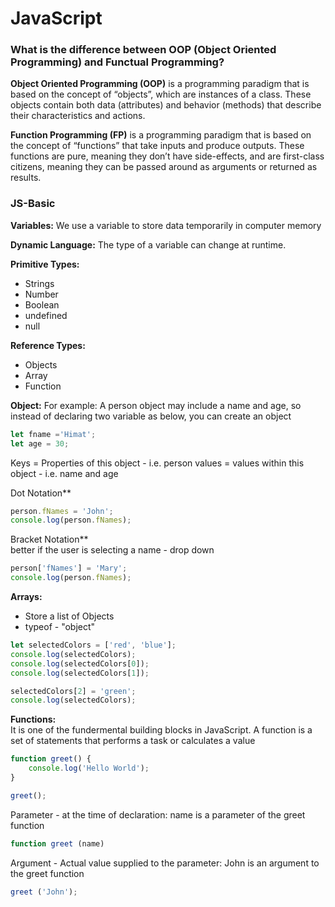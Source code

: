 # JavaScript

### What is the difference between OOP (Object Oriented Programming) and Functual Programming?
**Object Oriented Programming (OOP)** is a programming paradigm that is based on the concept of “objects”, which are instances of a class. These objects contain both data (attributes) and behavior (methods) that describe their characteristics and actions.

**Function Programming (FP)** is a programming paradigm that is based on the concept of “functions” that take inputs and produce outputs. These functions are pure, meaning they don’t have side-effects, and are first-class citizens, meaning they can be passed around as arguments or returned as results.

### JS-Basic
**Variables:** We use a variable to store data temporarily in computer memory

**Dynamic Language:** The type of a variable can change at runtime.

**Primitive Types:**
 - Strings
 - Number
 - Boolean
 - undefined
 - null

 **Reference Types:**
 - Objects
 - Array
 - Function

  **Object:**
For example: A person object may include a name and age, so instead of declaring
 two variable as below, you can create an object
 ```js
 let fname ='Himat';
 let age = 30;
 ```

 Keys = Properties of this object - i.e. person
 values = values within this object - i.e. name and age

Dot Notation**<br>
```js
person.fNames = 'John';
console.log(person.fNames);
```
Bracket Notation**<br> 
better if the user is selecting a name - drop down
```js
person['fNames'] = 'Mary';
console.log(person.fNames);
```
**Arrays:** 
- Store a list of Objects 
- typeof - "object"
```js
let selectedColors = ['red', 'blue'];
console.log(selectedColors);
console.log(selectedColors[0]);
console.log(selectedColors[1]);

selectedColors[2] = 'green';
console.log(selectedColors);
```

**Functions:** <br>
It is one of the fundermental building blocks in JavaScript. A function is a set of statements that performs a task or calculates a value<br>
```js
function greet() {
    console.log('Hello World');
}

greet();
```
Parameter - at the time of declaration: name is a parameter of the greet function
```js
function greet (name)
```

Argument - Actual value supplied to the parameter: John is an argument to the greet function
```js
greet ('John');
```
